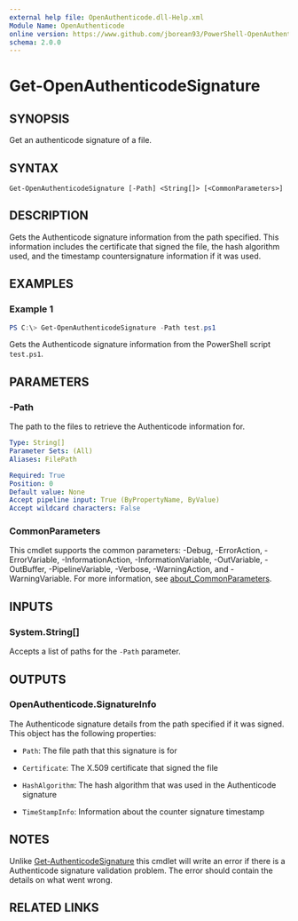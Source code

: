 ```yaml
---
external help file: OpenAuthenticode.dll-Help.xml
Module Name: OpenAuthenticode
online version: https://www.github.com/jborean93/PowerShell-OpenAuthenticode/blob/main/docs/en-US/Get-OpenAuthenticodeSignature.md
schema: 2.0.0
---
```


# Get-OpenAuthenticodeSignature

## SYNOPSIS
Get an authenticode signature of a file.

## SYNTAX

```
Get-OpenAuthenticodeSignature [-Path] <String[]> [<CommonParameters>]
```

## DESCRIPTION
Gets the Authenticode signature information from the path specified.
This information includes the certificate that signed the file, the hash algorithm used, and the timestamp countersignature information if it was used.

## EXAMPLES

### Example 1
```powershell
PS C:\> Get-OpenAuthenticodeSignature -Path test.ps1
```

Gets the Authenticode signature information from the PowerShell script `test.ps1`.

## PARAMETERS

### -Path
The path to the files to retrieve the Authenticode information for.

```yaml
Type: String[]
Parameter Sets: (All)
Aliases: FilePath

Required: True
Position: 0
Default value: None
Accept pipeline input: True (ByPropertyName, ByValue)
Accept wildcard characters: False
```

### CommonParameters
This cmdlet supports the common parameters: -Debug, -ErrorAction, -ErrorVariable, -InformationAction, -InformationVariable, -OutVariable, -OutBuffer, -PipelineVariable, -Verbose, -WarningAction, and -WarningVariable. For more information, see [about_CommonParameters](http://go.microsoft.com/fwlink/?LinkID=113216).

## INPUTS

### System.String[]

Accepts a list of paths for the `-Path` parameter.

## OUTPUTS

### OpenAuthenticode.SignatureInfo
The Authenticode signature details from the path specified if it was signed. This object has the following properties:

+ `Path`: The file path that this signature is for

+ `Certificate`: The X.509 certificate that signed the file

+ `HashAlgorithm`: The hash algorithm that was used in the Authenticode signature

+ `TimeStampInfo`: Information about the counter signature timestamp

## NOTES
Unlike [Get-AuthenticodeSignature](https://learn.microsoft.com/en-us/powershell/module/microsoft.powershell.security/get-authenticodesignature?view=powershell-7.3) this cmdlet will write an error if there is a Authenticode signature validation problem.
The error should contain the details on what went wrong.

## RELATED LINKS
